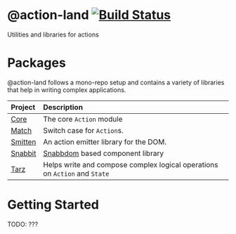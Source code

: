 # @action-land [![Build Status](https://travis-ci.com/action-land/action-land.svg?branch=master)](https://travis-ci.com/action-land/action-land)

Utilities and libraries for actions

# Packages

@action-land follows a mono-repo setup and contains a variety of libraries that help in writing complex applications.

| Project   | Description                                                                |
| :-------- | :------------------------------------------------------------------------- |
| [Core]    | The core `Action` module                                                   |
| [Match]   | Switch case for `Action`s.                                                 |
| [Smitten] | An action emitter library for the DOM.                                     |
| [Snabbit] | [Snabbdom] based component library                                           |
| [Tarz]    | Helps write and compose complex logical operations on `Action` and `State` |

[core]: https://github.com/action-land/action-land/blob/master/modules/core/README.md
[match]: https://github.com/action-land/action-land/blob/master/modules/match/README.md
[smitten]: https://github.com/action-land/action-land/blob/master/modules/smitten/README.md
[snabbit]: https://github.com/action-land/action-land/blob/master/modules/snabbit/README.md
[tarz]: https://github.com/action-land/action-land/blob/master/modules/tarz/README.md

[snabbdom]: https://github.com/snabbdom/snabbdom

# Getting Started

TODO: ???
